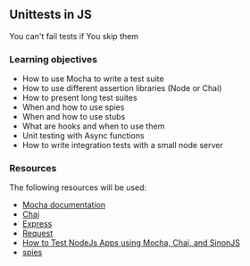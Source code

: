 ## Unittests in JS
You can't fail tests if You skip them  

### Learning objectives
* How to use Mocha to write a test suite
* How to use different assertion libraries (Node or Chai)
* How to present long test suites
* When and how to use spies
* When and how to use stubs
* What are hooks and when to use them
* Unit testing with Async functions
* How to write integration tests with a small node server

### Resources
The following resources will be used:
* [Mocha documentation](https://mochajs.org/)
* [Chai](https://www.chaijs.com/api/)
* [Express](https://expressjs.com/en/guide/routing.html)
* [Request](https://www.npmjs.com/package/request)
* [How to Test NodeJs Apps using Mocha, Chai, and SinonJS](https://www.digitalocean.com/community/tutorials/how-to-test-nodejs-apps-using-mocha-chai-and-sinonjs)    
* [spies](https://sinonjs.org/releases/latest/spies/) 


